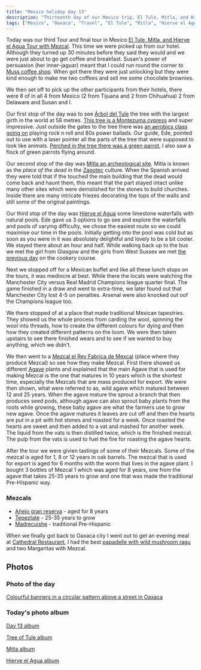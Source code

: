 ```yaml
---
title: "Mexico holiday day 13"
description: "Thirteenth day of our Mexico trip, El Tule, Mitla, and Hierve el Agua Tour with Mezcal tasting"
tags: ["Mexico", "Oaxaca", "Travel", "El Tule", "Mitla", "Hierve el Agua", "Mezcal tasting"]
---
```


Today was our third Tour and final tour in Mexico [El Tule, Mitla, and Hierve el Agua Tour with Mezcal](https://www.getyourguide.co.uk/oaxaca-de-juarez-l681/oaxaca-el-tule-mitla-and-hierve-el-agua-tour-w-transfer-t428000/). This time we were picked up from our hotel. Although they turned up 30 minutes before they said they would and we were just about to go get coffee and breakfast. Susan's power of persuasion (her inner-jaguar) meant that I could run round the corner to [Muss coffee shop](https://www.casaantonieta.com/muss-cafe-english). When  got there they were just unlocking but they were kind enough to make me two coffees and sell me some chocolate brownies.

We then set off to pick up the other participants from their hotels, there were 8 of in all 4 from Mexico (2 from Tijuana and 2 from Chihuahua) 2 from Delaware and Susan and I.

Our first stop of the day was to see [Árbol del Tule](https://en.wikipedia.org/wiki/%C3%81rbol_del_Tule) the tree with the largest girth in the world at 58 metres. [This tree is a Montezuma cypress](https://flickr.com/photos/dletorey/53662533228/in/album-72177720316315614/lightbox/) and super impressive. Just outside the gates to the tree there was [an aerobics class going on](https://flickr.com/photos/dletorey/53662779285/in/album-72177720316315614/lightbox/) playing rock n roll and 80s power ballads. Our guide, Ede, pointed out to use with a laser pointer all the parts of the tree that were supposed to look like animals. [Perched in the tree there was a green parrot](https://flickr.com/photos/dletorey/53662534398/in/album-72177720316315614/lightbox/), I also saw a flock of green parrots flying around.

Our second stop of the day was [Mitla an archeological site](https://en.wikipedia.org/wiki/Mitla). Mitla is known as the _place of the dead_ in the [Zapotec](https://en.wikipedia.org/wiki/Zapotec_peoples) culture. When the Spanish arrived they were told that if the touched the main building that the dead would come back and haunt them, this meant that the part stayed intact unlike many other sites which were demolished for the stones to build churches. Inside there are many intricate friezes decorating the tops of the walls and still some of the original paintings.

Our third stop of the day was [Hierve el Agua](https://en.wikipedia.org/wiki/Hierve_el_Agua) some limestone waterfalls with natural pools. Ede gave us 3 options to go see and explore the waterfalls and pools of varying difficulty, we chose the easiest route so we could maximise our time in the pools. Initially getting into the pool was cold but as soon as you were in it was absolutely delightful and lovely to be a bit cooler. We stayed there about an hour and half. While walking back up to the bus we met the girl from Glasgow and the girls from West Sussex we met [the previous day](/leets/mexico-day-12) on the cookery course.

Next we stopped off for a Mexican buffet and like all these lunch stops on the tours, it was mediocre at best. While there the locals were watching the Manchester City versus Real Madrid Champions league quarter final. The game finished in a draw and went to extra-time, we later found out that Manchester City lost 4-5 on penalties. Arsenal were also knocked out oof the Champions league too.

We there stopped of at a place that made traditional Mexican tapestries. They showed us the whole process from carding the wool, spinning the wool into threads, how to create the different colours for dying and then how they created different patterns on the loom. We were then taken upstairs to see there finished wears and to see if we wanted to buy anything, which we didn't.

We then went to a [Mezcal el Rey Fabrica de Mexcal](https://www.mezcalelrey.com/) (place where they produce Mezcal) so see how they make Mezcal. First there showed us different [Agave](https://en.wikipedia.org/wiki/Agave) plants and explained that the main Agave that is used for making Mezcal is the one that matures in 10 years which is the shortest time, especially the Mezcals that are mass produced for export. We were then shown, what were referred to as, wild agave which matured between 12 and 25 years. When the agave mature the sprout a branch that then produces seed pods, although agave can also sprout baby plants from the roots while growing, these baby agave are what the farmers use to grow new agave. Once the agave matures it leaves are cut off and then the hearts are put in a pit with hot stones and roasted for a week. Once roasted the hearts are sweet and then added to a vat and mashed for another week. The liquid from the vats is then distilled twice, which is the finished mezcal. The pulp from the vats is used to fuel the fire for roasting the agave hearts.

After the tour we were givien tastings of some of their Mezcals. Some of the mezcal is aged for 1, 8 or 12 years in oak barrels. The mezcal that is used for export is aged for 6 months with the worm that lives in the agave plant. I bought 3 bottles of Mezcal 1 which was aged for 8 years, one from the agave that takes 25-35 years to grow and one that was made the traditional Pre-Hispanic way.

### Mezcals

- [Añejo gran reserva](https://www.mezcalelrey.com/detalle.php?vino=11) - aged for 8 years
- [Tepeztate](https://www.mezcalelrey.com/detalle.php?vino=18) - 25-35 years to grow
- [Madrecuishe](https://www.mezcalelrey.com/detalle.php?vino=71) - traditional Pre-Hispanic

When we finally got back to Oaxaca city I went out to get an evening meal at [Cathedral Restaurant](https://www.restaurantecatedral.com.mx/), I had the best [papadelle with wild mushroom ragu](https://flickr.com/photos/dletorey/53662325481/in/album-72177720316296155/lightbox/) and two Margaritas with Mezcal.

## Photos

### Photo of the day

[Colourful banners in a circular pattern above a street in Oaxaca](https://flickr.com/photos/dletorey/53662311616/in/album-72177720316302496/lightbox/)

### Today's photo album

[Day 13 album](https://flickr.com/photos/dletorey/albums/72177720316296155)

[Tree of Tule album](https://flickr.com/photos/dletorey/albums/72177720316315614)

[Mitla album](https://flickr.com/photos/dletorey/albums/72177720316315669)

[Hierve el Agua album](https://flickr.com/photos/dletorey/albums/72177720316302661)
